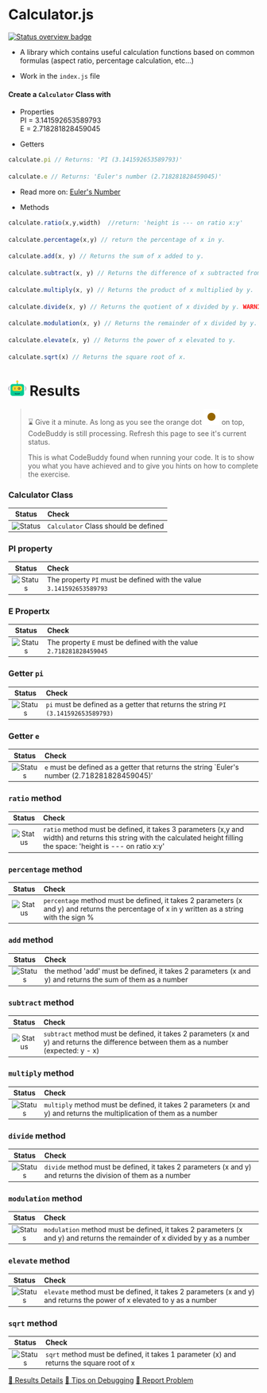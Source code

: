 # Calculator.js 
[![Status overview badge](../../blob/badges/.github/badges/main/badge.svg)](#-results)

- A library which contains useful calculation functions based on common formulas (aspect ratio, percentage calculation, etc…)

- Work in the `index.js` file

#### Create a `Calculator` Class with

- Properties \
 PI = 3.141592653589793\
 E = 2.718281828459045

- Getters
```js
calculate.pi // Returns: 'PI (3.141592653589793)'

calculate.e // Returns: 'Euler's number (2.718281828459045)'
``` 
- Read more on: [Euler's Number](https://www.investopedia.com/terms/e/eulers-constant.asp#:~:text=Euler's%20number%20is%20an%20important,repeats%20(similar%20to%20pi).)

- Methods
```js
calculate.ratio(x,y,width)  //return: 'height is --- on ratio x:y'

calculate.percentage(x,y) // return the percentage of x in y.

calculate.add(x, y) // Returns the sum of x added to y.

calculate.subtract(x, y) // Returns the difference of x subtracted from y.

calculate.multiply(x, y) // Returns the product of x multiplied by y.

calculate.divide(x, y) // Returns the quotient of x divided by y. WARNING: If the divisor is set to 0, an error will be thrown.

calculate.modulation(x, y) // Returns the remainder of x divided by y. WARNING: If the divisor is set to 0, an error will be thrown.

calculate.elevate(x, y) // Returns the power of x elevated to y.

calculate.sqrt(x) // Returns the square root of x.
```

[//]: # (autograding info start)
# <img src="https://github.com/DCI-EdTech/autograding-setup/raw/main/assets/bot-large.svg" alt="" data-canonical-src="https://github.com/DCI-EdTech/autograding-setup/raw/main/assets/bot-large.svg" height="31" /> Results
> ⌛ Give it a minute. As long as you see the orange dot ![processing](https://raw.githubusercontent.com/DCI-EdTech/autograding-setup/main/assets/processing.svg) on top, CodeBuddy is still processing. Refresh this page to see it's current status.
>
> This is what CodeBuddy found when running your code. It is to show you what you have achieved and to give you hints on how to complete the exercise.


### Calculator Class

|                 Status                  | Check                                                                                    |
| :-------------------------------------: | :--------------------------------------------------------------------------------------- |
| ![Status](../../blob/badges/.github/badges/main/status0.svg) | `Calculator` Class should be defined |

### PI property

|                 Status                  | Check                                                                                    |
| :-------------------------------------: | :--------------------------------------------------------------------------------------- |
| ![Status](../../blob/badges/.github/badges/main/status1.svg) | The property `PI` must be defined with the value `3.141592653589793` |

### E Propertx

|                 Status                  | Check                                                                                    |
| :-------------------------------------: | :--------------------------------------------------------------------------------------- |
| ![Status](../../blob/badges/.github/badges/main/status2.svg) | The property `E` must be defined with the value `2.718281828459045` |

### Getter `pi`

|                 Status                  | Check                                                                                    |
| :-------------------------------------: | :--------------------------------------------------------------------------------------- |
| ![Status](../../blob/badges/.github/badges/main/status3.svg) | `pi` must be defined as a getter that returns the string `PI (3.141592653589793)` |

### Getter `e`

|                 Status                  | Check                                                                                    |
| :-------------------------------------: | :--------------------------------------------------------------------------------------- |
| ![Status](../../blob/badges/.github/badges/main/status4.svg) | `e` must be defined as a getter that returns the string `Euler's number (2.718281828459045)′ |

### `ratio` method

|                 Status                  | Check                                                                                    |
| :-------------------------------------: | :--------------------------------------------------------------------------------------- |
| ![Status](../../blob/badges/.github/badges/main/status5.svg) | `ratio` method must be defined, it takes 3 parameters (x,y and width) and returns this string with the calculated height filling the space: 'height is --- on ratio x:y'  |

### `percentage` method

|                 Status                  | Check                                                                                    |
| :-------------------------------------: | :--------------------------------------------------------------------------------------- |
| ![Status](../../blob/badges/.github/badges/main/status6.svg) | `percentage` method must be defined, it takes 2 parameters (x and y) and returns the percentage of x in y written as a string with the sign % |

### `add` method

|                 Status                  | Check                                                                                    |
| :-------------------------------------: | :--------------------------------------------------------------------------------------- |
| ![Status](../../blob/badges/.github/badges/main/status7.svg) | the method 'add' must be defined, it takes 2 parameters (x and y) and returns the sum of them as a number |

### `subtract` method

|                 Status                  | Check                                                                                    |
| :-------------------------------------: | :--------------------------------------------------------------------------------------- |
| ![Status](../../blob/badges/.github/badges/main/status8.svg) | `subtract` method must be defined, it takes 2 parameters (x and y) and returns the difference between them as a number (expected: y - x) |

### `multiply` method

|                 Status                  | Check                                                                                    |
| :-------------------------------------: | :--------------------------------------------------------------------------------------- |
| ![Status](../../blob/badges/.github/badges/main/status9.svg) | `multiply` method must be defined, it takes 2 parameters (x and y) and returns the multiplication of them as a number |

### `divide` method

|                 Status                  | Check                                                                                    |
| :-------------------------------------: | :--------------------------------------------------------------------------------------- |
| ![Status](../../blob/badges/.github/badges/main/status10.svg) | `divide` method must be defined, it takes 2 parameters (x and y) and returns the division of them as a number |

### `modulation` method

|                 Status                  | Check                                                                                    |
| :-------------------------------------: | :--------------------------------------------------------------------------------------- |
| ![Status](../../blob/badges/.github/badges/main/status11.svg) | `modulation` method must be defined, it takes 2 parameters (x and y) and returns the remainder of x divided by y as a number |

### `elevate` method

|                 Status                  | Check                                                                                    |
| :-------------------------------------: | :--------------------------------------------------------------------------------------- |
| ![Status](../../blob/badges/.github/badges/main/status12.svg) | `elevate` method must be defined, it takes 2 parameters (x and y) and returns the power of x elevated to y as a number |

### `sqrt` method

|                 Status                  | Check                                                                                    |
| :-------------------------------------: | :--------------------------------------------------------------------------------------- |
| ![Status](../../blob/badges/.github/badges/main/status13.svg) | `sqrt` method must be defined, it takes 1 parameter (x) and returns the square root of x |



[🔬 Results Details](../../actions)
[🐞 Tips on Debugging](https://github.com/DCI-EdTech/autograding-setup/wiki/How-to-work-with-CodeBuddy)
[📢 Report Problem](https://docs.google.com/forms/d/e/1FAIpQLSfS8wPh6bCMTLF2wmjiE5_UhPiOEnubEwwPLN_M8zTCjx5qbg/viewform?usp=pp_url&entry.652569746=PB-Calculator)


[//]: # (autograding info end)